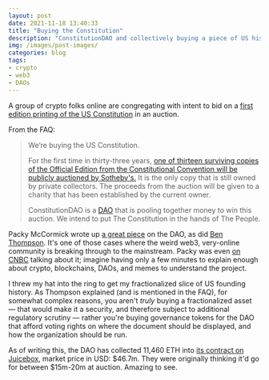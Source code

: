 ```yaml
---
layout: post
date: 2021-11-18 13:40:33
title: "Buying the Constitution"
description: "ConstitutionDAO and collectively buying a piece of US history."
img: /images/post-images/
categories: blog
tags:
- crypto
- web3
- DAOs
---
```


A group of crypto folks online are congregating with intent to bid on a [first edition printing of the US Constitution](https://www.constitutiondao.com/) in an auction.

From the FAQ:

> We’re buying the US Constitution.  
>
> For the first time in thirty-three years, [one of thirteen surviving copies of the Official Edition from the Constitutional Convention will be publicly auctioned by Sotheby's.](https://www.reuters.com/lifestyle/sothebys-auction-rare-first-printing-us-constitution-2021-09-17/) It is the only copy that is still owned by private collectors. The proceeds from the auction will be given to a charity that has been established by the current owner.  
>
> ConstitutionDAO is a [DAO](https://en.wikipedia.org/wiki/Decentralized_autonomous_organization) that is pooling together money to win this auction. We intend to put The Constitution in the hands of The People. 

Packy McCormick wrote up [a great piece](https://www.notboring.co/p/lets-buy-the-us-constitution) on the DAO, as did [Ben Thompson](https://stratechery.com/2021/constitutiondao-the-need-for-trust-memes-and-reality/). It's one of those cases where the weird web3, very-online community is breaking through to the mainstream. Packy was even [on CNBC](https://www.cnbc.com/video/2021/11/15/in-crypto-we-trust-bidding-for-the-us-constitution-with-ethereum.html) talking about it; imagine having only a few minutes to explain enough about crypto, blockchains, DAOs, and memes to understand the project.

I threw my hat into the ring to get my fractionalized slice of US founding history. As Thompson explained (and is mentioned in the FAQ), for somewhat complex reasons, you aren't _truly_ buying a fractionalized asset — that would make it a security, and therefore subject to additional regulatory scrutiny — rather you're buying governance tokens for the DAO that afford voting rights on where the document should be displayed, and how the organization should be run.

As of writing this, the DAO has collected 11,460 ETH into [its contract on Juicebox](https://juicebox.money/#/p/constitutiondao), market price in USD: $46.7m. They were originally thinking it'd go for between $15m-20m at auction. Amazing to see.
